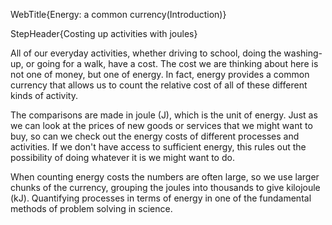 WebTitle{Energy: a common currency(Introduction)}

StepHeader{Costing up activities with joules}

All of our everyday activities, whether driving to school, doing the washing-up, or going for a walk, have a cost. The cost we are thinking about here is not one of money, but one of energy. In fact, energy provides a common currency that allows us to count the relative cost of all of these different kinds of activity.

The comparisons are made in joule (J), which is the unit of energy. Just as we can look at the prices of new goods or services that we might want to buy, so can we check out the energy costs of different processes and activities. If we don't have access to sufficient energy, this rules out the possibility of doing whatever it is we might want to do.

When counting energy costs the numbers are often large, so we use larger chunks of the currency, grouping the joules into thousands to give kilojoule (kJ). Quantifying processes in terms of energy in one of the fundamental methods of problem solving in science.
